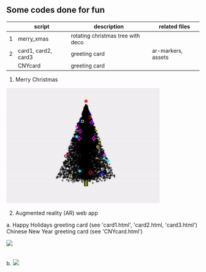 ## Some codes done for fun

|   | script              | description                       | related files      |
|---|---------------------|-----------------------------------|--------------------|
| 1 | merry_xmas          | rotating christmas tree with deco |                    |
| 2 | card1, card2, card3 | greeting card                     | ar-markers, assets |
|   | CNYcard             | greeting card                     |                    |

1. Merry Christmas

<img src="https://github.com/doscsy12/general_coding_stuff/blob/main/myXmasTree.gif" width="400">

2. Augmented reality (AR) web app

a. Happy Holidays greeting card (see 'card1.html', 'card2.html, 'card3.html')
<br> Chinese New Year greeting card (see 'CNYcard.html')

<img src="https://github.com/doscsy12/general_coding_stuff/blob/main/CNY2020card.gif" width="400">

<br> b. 
<img src="https://github.com/doscsy12/general_coding_stuff/blob/main/CNY2022.gif" width="400">

